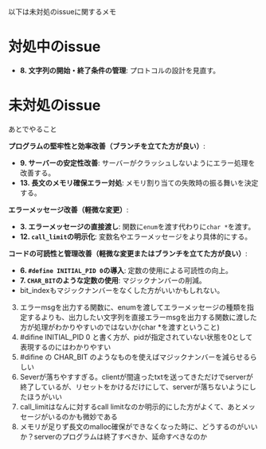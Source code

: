 以下は未対処のissueに関するメモ

# 対処中のissue

- **8. 文字列の開始・終了条件の管理**: プロトコルの設計を見直す。

# 未対処のissue

あとでやること

**プログラムの堅牢性と効率改善（ブランチを立てた方が良い）**:
- **9. サーバーの安定性改善**: サーバーがクラッシュしないようにエラー処理を改善する。
- **13. 長文のメモリ確保エラー対処**: メモリ割り当ての失敗時の振る舞いを決定する。

**エラーメッセージ改善（軽微な変更）**:
- **3. エラーメッセージの直接渡し**: 関数に`enum`を渡す代わりに`char *`を渡す。
- **12. `call_limit`の明示化**: 変数名やエラーメッセージをより具体的にする。

**コードの可読性と管理改善（軽微な変更またはブランチを立てた方が良い）**:
- **6. `#define INITIAL_PID 0`の導入**: 定数の使用による可読性の向上。
- **7. `CHAR_BIT`のような定数の使用**: マジックナンバーの削減。
- bit_indexもマジックナンバーをなくした方がいいかもしれない。

3. エラーmsgを出力する関数に、enumを渡してエラーメッセージの種類を指定するよりも、出力したい文字列を直接エラーmsgを出力する関数に渡した方が処理がわかりやすいのではないか(char *を渡すということ)
6. #difine INITIAL_PID 0 と書く方が、pidが指定されていない状態を0として表現するのにはわかりやすい
7. #difine の CHAR_BIT のようなものを使えばマジックナンバーを減らせるらしい
9. Severが落ちやすすぎる。clientが間違ったtxtを送ってきただけでserverが終了しているが、リセットをかけるだけにして、serverが落ちないようにしたほうがいい
12. call_limitはなんに対するcall limitなのか明示的にした方がよくて、あとメッセージがいるのかも微妙である
13. メモリが足りず長文のmalloc確保ができなくなった時に、どうするのがいいか？serverのプログラムは終了すべきか、延命すべきなのか
